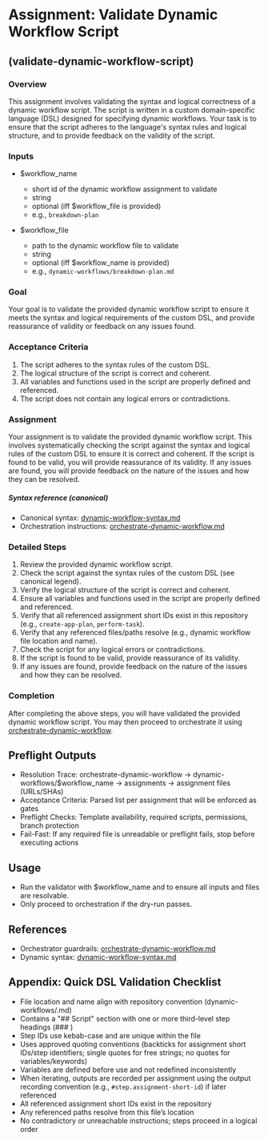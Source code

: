 # Assignment: Validate Dynamic Workflow Script

## (validate-dynamic-workflow-script)

### Overview

This assignment involves validating the syntax and logical correctness of a dynamic workflow script. The script is written in a custom domain-specific language (DSL) designed for specifying dynamic workflows. Your task is to ensure that the script adheres to the language's syntax rules and logical structure, and to provide feedback on the validity of the script.

### Inputs

- $workflow_name
    - short id of the dynamic workflow assignment to validate
    - string
    - optional (iff $workflow_file is provided)
    - e.g., `breakdown-plan`
  
 - $workflow_file
    - path to the dynamic workflow file to validate
    - string
    - optional (iff $workflow_name is provided)    
    - e.g., `dynamic-workflows/breakdown-plan.md`

### Goal

Your goal is to validate the provided dynamic workflow script to ensure it meets the syntax and logical requirements of the custom DSL, and provide reassurance of validity or feedback on any issues found.

### Acceptance Criteria

1. The script adheres to the syntax rules of the custom DSL.
2. The logical structure of the script is correct and coherent.
3. All variables and functions used in the script are properly defined and referenced.
4. The script does not contain any logical errors or contradictions.

### Assignment

Your assignment is to validate the provided dynamic workflow script. This involves systematically checking the script against the syntax and logical rules of the custom DSL to ensure it is correct and coherent. If the script is found to be valid, you will provide reassurance of its validity. If any issues are found, you will provide feedback on the nature of the issues and how they can be resolved. 

##### Syntax reference (canonical)

- Canonical syntax: [dynamic-workflow-syntax.md](./dynamic-workflows/dynamic-workflow-syntax.md)
- Orchestration instructions: [orchestrate-dynamic-workflow.md](./orchestrate-dynamic-workflow.md)

### Detailed Steps

1. Review the provided dynamic workflow script.
2. Check the script against the syntax rules of the custom DSL (see canonical legend).
3. Verify the logical structure of the script is correct and coherent.
4. Ensure all variables and functions used in the script are properly defined and referenced.
5. Verify that all referenced assignment short IDs exist in this repository (e.g., `create-app-plan`, `perform-task`).
6. Verify that any referenced files/paths resolve (e.g., dynamic workflow file location and name).
7. Check the script for any logical errors or contradictions.
8. If the script is found to be valid, provide reassurance of its validity.
9. If any issues are found, provide feedback on the nature of the issues and how they can be resolved.

### Completion

After completing the above steps, you will have validated the provided dynamic workflow script. You may then proceed to orchestrate it using [orchestrate-dynamic-workflow](./orchestrate-dynamic-workflow.md).

## Preflight Outputs
- Resolution Trace: orchestrate-dynamic-workflow → dynamic-workflows/$workflow_name → assignments → assignment files (URLs/SHAs)
- Acceptance Criteria: Parsed list per assignment that will be enforced as gates
- Preflight Checks: Template availability, required scripts, permissions, branch protection
- Fail-Fast: If any required file is unreadable or preflight fails, stop before executing actions

## Usage
- Run the validator with $workflow_name and to ensure all inputs and files are resolvable.
- Only proceed to orchestration if the dry-run passes.

## References
- Orchestrator guardrails: [orchestrate-dynamic-workflow.md](./orchestrate-dynamic-workflow.md)
- Dynamic syntax: [dynamic-workflow-syntax.md](./dynamic-workflows/dynamic-workflow-syntax.md)

## Appendix: Quick DSL Validation Checklist

- File location and name align with repository convention (dynamic-workflows/<name>.md)
- Contains a "## Script" section with one or more third-level step headings (### <step-id>)
- Step IDs use kebab-case and are unique within the file
- Uses approved quoting conventions (backticks for assignment short IDs/step identifiers; single quotes for free strings; no quotes for variables/keywords)
- Variables are defined before use and not redefined inconsistently
- When iterating, outputs are recorded per assignment using the output recording convention (e.g., `#step.assignment-short-id`) if later referenced
- All referenced assignment short IDs exist in the repository
- Any referenced paths resolve from this file’s location
- No contradictory or unreachable instructions; steps proceed in a logical order